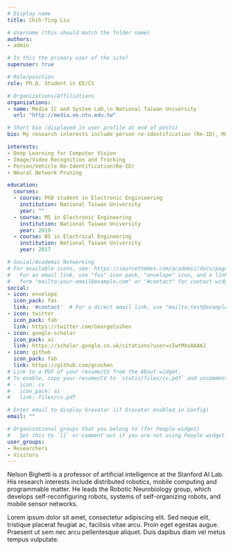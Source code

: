 ```yaml
---
# Display name
title: Chih-Ting Liu

# Username (this should match the folder name)
authors:
- admin

# Is this the primary user of the site?
superuser: true

# Role/position
role: Ph.D. Student in EE/CS

# Organizations/Affiliations
organizations:
- name: Media IC and System Lab,\n National Taiwan University
  url: "http://media.ee.ntu.edu.tw"

# Short bio (displayed in user profile at end of posts)
bio: My research interests include person re-identification (Re-ID), Multi-Camera Tracking (MCT), and Neural Network Pruning.

interests:
- Deep Learning for Computer Vision
- Image/Video Recognition and Tracking
- Person/Vehicle Re-Identification(Re-ID)
- Neural Network Pruning

education:
  courses:
  - course: PhD student in Electronic Enginieering
    institution: National Taiwan University
    year: ""
  - course: MS in Electronic Engineering
    institution: National Taiwan University
    year: 2019
  - course: BS in Electrical Engineering
    institution: National Taiwan University
    year: 2017

# Social/Academic Networking
# For available icons, see: https://sourcethemes.com/academic/docs/page-builder/#icons
#   For an email link, use "fas" icon pack, "envelope" icon, and a link in the
#   form "mailto:your-email@example.com" or "#contact" for contact widget.
social:
- icon: envelope
  icon_pack: fas
  link: '#contact'  # For a direct email link, use "mailto:test@example.org".
- icon: twitter
  icon_pack: fab
  link: https://twitter.com/GeorgeCushen
- icon: google-scholar
  icon_pack: ai
  link: https://scholar.google.co.uk/citations?user=sIwtMXoAAAAJ
- icon: github
  icon_pack: fab
  link: https://github.com/gcushen
# Link to a PDF of your resume/CV from the About widget.
# To enable, copy your resume/CV to `static/files/cv.pdf` and uncomment the lines below.
# - icon: cv
#   icon_pack: ai
#   link: files/cv.pdf

# Enter email to display Gravatar (if Gravatar enabled in Config)
email: ""

# Organizational groups that you belong to (for People widget)
#   Set this to `[]` or comment out if you are not using People widget.
user_groups:
- Researchers
- Visitors
---
```


Nelson Bighetti is a professor of artificial intelligence at the Stanford AI Lab. His research interests include distributed robotics, mobile computing and programmable matter. He leads the Robotic Neurobiology group, which develops self-reconfiguring robots, systems of self-organizing robots, and mobile sensor networks.

Lorem ipsum dolor sit amet, consectetur adipiscing elit. Sed neque elit, tristique placerat feugiat ac, facilisis vitae arcu. Proin eget egestas augue. Praesent ut sem nec arcu pellentesque aliquet. Duis dapibus diam vel metus tempus vulputate.
